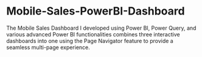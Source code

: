 # Mobile-Sales-PowerBI-Dashboard
The Mobile Sales Dashboard I developed using Power BI, Power Query, and various advanced Power BI functionalities combines three interactive dashboards into one using the Page Navigator feature to provide a seamless multi-page experience.
